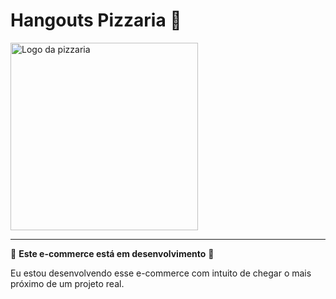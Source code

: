 # Hangouts Pizzaria :pizza:

<img
  src="https://hangoutspizzaria.vercel.app/assets/logo.c1d70291.png" alt="Logo da pizzaria"
  style="width: 300px;"
/>

----------
:construction:
**Este e-commerce está em desenvolvimento**
:construction:

<p>
  Eu estou desenvolvendo esse e-commerce com intuito de chegar o mais próximo de um projeto real.
</p>
